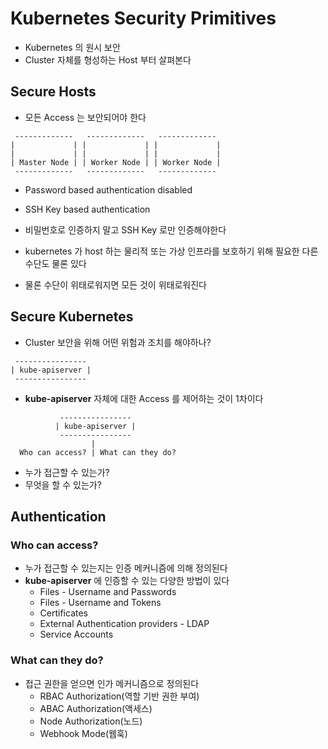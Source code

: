 # Kubernetes Security Primitives

* Kubernetes 의 원시 보안
* Cluster 자체를 형성하는 Host 부터 살펴본다

## Secure Hosts

* 모든 Access 는 보안되어야 한다

```
 -------------   -------------   ------------- 
|             | |             | |             |
|             | |             | |             |
| Master Node | | Worker Node | | Worker Node | 
 -------------   -------------   ------------- 
```

* Password based authentication disabled
* SSH Key based authentication

* 비밀번호로 인증하지 말고 SSH Key 로만 인증해야한다
* kubernetes 가 host 하는 물리적 또는 가상 인프라를 보호하기 위해 필요한 다른 수단도 물론 있다
* 물론 수단이 위태로워지면 모든 것이 위태로워진다

## Secure Kubernetes

* Cluster 보안을 위해 어떤 위험과 조치를 해야하나?

```
 ---------------- 
| kube-apiserver |
 ---------------- 
```

* **kube-apiserver** 자체에 대한 Access 를 제어하는 것이 1차이다



```
           ----------------           
          | kube-apiserver |          
           ----------------           
                  |                   
  Who can access? | What can they do? 
```

* 누가 접근할 수 있는가?
* 무엇을 할 수 있는가?

## Authentication

### Who can access?

* 누가 접근할 수 있는지는 인증 메커니즘에 의해 정의된다
* **kube-apiserver** 에 인증할 수 있는 다양한 방법이 있다
    * Files - Username and Passwords
    * Files - Username and Tokens
    * Certificates
    * External Authentication providers - LDAP
    * Service Accounts

### What can they do? 

* 접근 권한을 얻으면 인가 메커니즘으로 정의된다
    * RBAC Authorization(역할 기반 권한 부여)
    * ABAC Authorization(액세스)
    * Node Authorization(노드)
    * Webhook Mode(웹훅)